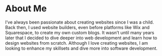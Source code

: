 # About Me

<!-- **jnimi13/jnimi13** is a ✨ _special_ ✨ repository because its `README.md` (this file) appears on your GitHub profile. -->

I’ve always been passionate about creating websites since I was a child. Back then, I used website builders, even before platforms like Wix and Squarespace, to create my own custom blogs. It wasn’t until many years later that I decided to dive deeper into web development and learn how to design websites from scratch. Although I love creating websites, I am looking to enhance my skillsets and dive more into software development.

